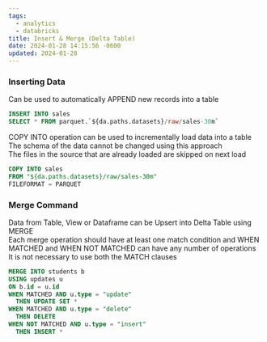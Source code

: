```yaml
---
tags:
  - analytics
  - databricks
title: Insert & Merge (Delta Table)
date: 2024-01-28 14:15:56 -0600
updated: 2024-01-28
---
```


### Inserting Data
Can be used to automatically APPEND new records into a table

````sql
INSERT INTO sales
SELECT * FROM parquet.`${da.paths.datasets}/raw/sales-30m`
````

COPY INTO operation can be used to incrementally load data into a table  
The schema of the data cannot be changed using this approach  
The files in the source that are already loaded are skipped on next load

````sql
COPY INTO sales
FROM "${da.paths.datasets}/raw/sales-30m"
FILEFORMAT = PARQUET
````

### Merge Command

Data from Table, View or Dataframe can be Upsert into Delta Table using MERGE  
Each merge operation should have at least one match condition and WHEN MATCHED and WHEN NOT MATCHED can have any number of operations  
It is not necessary to use both the MATCH clauses

````sql
MERGE INTO students b
USING updates u
ON b.id = u.id
WHEN MATCHED AND u.type = "update"
  THEN UPDATE SET *
WHEN MATCHED AND u.type = "delete"
  THEN DELETE
WHEN NOT MATCHED AND u.type = "insert"
  THEN INSERT *
````

